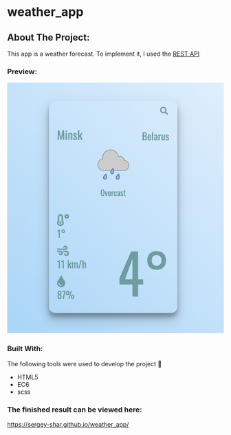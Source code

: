 # weather_app

<!-- ABOUT THE PROJECT -->
## About The Project:
This app is a weather forecast.  To implement it, I used the [REST API](https://weatherstack.com/) 

### Preview:

![alt text](https://github.com/Sergey-Shar/weather_app/blob/master/src/image/%D0%A1%D0%BD%D0%B8%D0%BC%D0%BE%D0%BA%20%D1%8D%D0%BA%D1%80%D0%B0%D0%BD%D0%B0%202021-11-25%20%D0%B2%2014.08.12.png)

### Built With:
The following tools were used to develop the project :hammer:


* HTML5
* EC6
* scss


### The finished result can be viewed here:
https://sergey-shar.github.io/weather_app/





















